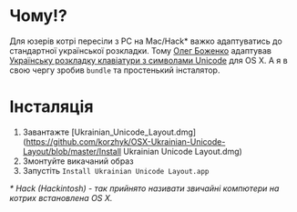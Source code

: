 # Чому!?

Для юзерів котрі пересіли з PC на Mac/Hack* важко адаптуватись до стандартної української розкладки. Тому [Олег Боженко](http://mrgall.com/) адаптував [Українську розкладку клавіатури з символами Unicode](http://r2u.org.ua/wiki/keyboard/UkrainianUnicode) для OS X. А я в свою чергу зробив `bundle` та простенький інсталятор.

# Інсталяція

1. Завантажте [Ukrainian_Unicode_Layout.dmg](https://github.com/korzhyk/OSX-Ukrainian-Unicode-Layout/blob/master/Install Ukrainian Unicode Layout.dmg)
2. Змонтуйте викачаний образ
3. Запустіть `Install Ukrainian Unicode Layout.app`

_* Hack (Hackintosh) - так прийнято називати звичайні компютери на котрих встановлена OS X._